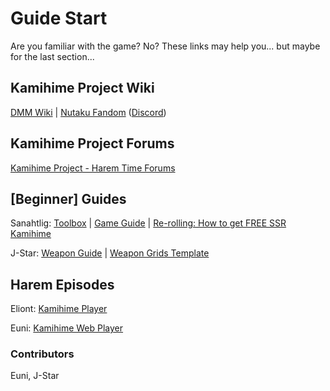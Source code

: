 # Guide Start

Are you familiar with the game? No? These links may help you... but maybe for the last section...

## Kamihime Project Wiki

[DMM Wiki](https://goo.gl/xPVW9t) \| [Nutaku Fandom](https://kamihime-project.fandom.com) \([Discord](https://discord.gg/jFzQsEs)\)

## Kamihime Project Forums

[Kamihime Project - Harem Time Forums](http://harem-battle.club/kamihime-project/)

## \[Beginner\] Guides

Sanahtlig: [Toolbox](https://goo.gl/bP43qi) \| [Game Guide](https://goo.gl/YMcg1h) \| [Re-rolling: How to get FREE SSR Kamihime](https://goo.gl/eJffLx)

J-Star: [Weapon Guide](https://goo.gl/gGwvUX) \| [Weapon Grids Template](https://goo.gl/dhrwgk)

## Harem Episodes

Eliont: [Kamihime Player](https://goo.gl/XjWD93)

Euni: [Kamihime Web Player](https://kamihimedb.thegzm.space)

### Contributors

Euni, J-Star

